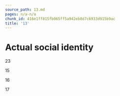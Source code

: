 ```yaml
---
source_path: 13.md
pages: n/a-n/a
chunk_id: 416e1ff815fb065ff5a942eb8d7c6933d915b9ac
title: '13'
---
```

# Actual social identity

23

15

16

17
